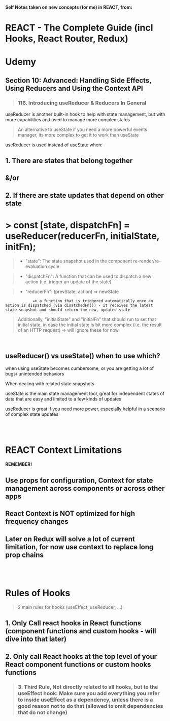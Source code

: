 #### Self Notes taken on new concepts (for me) in REACT, from:

# REACT - The Complete Guide (incl Hooks, React Router, Redux)

# Udemy

## Section 10: Advanced: Handling Side Effects, Using Reducers and Using the Context API

> ### 116. Introducing useReducer & Reducers In General

useReducer is another built-in hook to help with state management, but with more capabilities and used to manage more complex states

> An alternative to useState if you need a more powerful events manager, its more complex to get it to work than useState

useReducer is used instead of useState when:

## 1. There are states that belong together

## &/or

## 2. If there are state updates that depend on other state

# > const [state, dispatchFn] = useReducer(reducerFn, initialState, initFn);

> - "state": The state snapshot used in the component re-render/re-evaluation cycle

> - "dispatchFn": A function that can be used to dispatch a new action (i.e. trigger an update of the state)

> - "reducerFn": (prevState, action) => newState

                => a function that is triggered automatically once an action is dispatched (via disatchedFn()) - it receives the latest state snapshot and should return the new, updated state

> Additionally, "initialState" and "initialFn" that should run to set that initial state, in case the initial state is bit more complex (i.e. the result of an HTTP request) => will ignore these for now

<br />

## useReducer() vs useState() when to use which?

when using useState becomes cumbersome, or you are getting a lot of bugs/ unintended behaviors

When dealing with related state snapshots

useState is the main state management tool, great for independent states of data that are easy and limited to a few kinds of updates

useReducer is great if you need more power, especially helpful in a scenario of complex state updates

<br />

<br />

<h1> REACT Context Limitations </h1>

#### REMEMBER!

## Use props for configuration, Context for state management across components or across other apps

## React Context is NOT optimized for high frequency changes

## Later on Redux will solve a lot of current limitation, for now use context to replace long prop chains

<br />

<br />

# Rules of Hooks

> 2 main rules for hooks (useEffect, useReducer, ...)

## 1. Only Call react hooks in React functions (component functions and custom hooks - will dive into that later)

## 2. Only call React hooks at the top level of your React component functions or custom hooks functions

> ### 3. Third Rule, Not directly related to all hooks, but to the useEffect hook: Make sure you add everything you refer to inside useEffect as a dependency, unless there is a good reason not to do that (allowed to omit dependencies that do not change)
